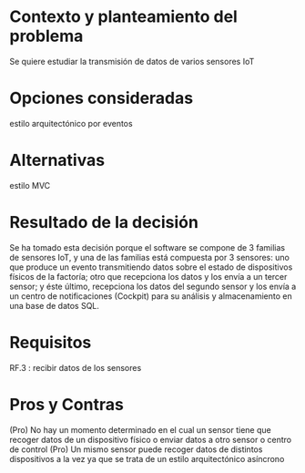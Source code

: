 # Contexto y planteamiento del problema
Se quiere estudiar la transmisión de datos de varios sensores IoT
# Opciones consideradas
estilo arquitectónico por eventos
# Alternativas
estilo MVC
# Resultado de la decisión
Se ha tomado esta decisión porque el software se compone de 3 familias de sensores IoT, y una de las familias está compuesta por 3 sensores: uno que produce un evento transmitiendo datos sobre el estado de dispositivos físicos de la factoría; otro que recepciona los datos y los envía a un tercer sensor; y éste último, recepciona los datos del segundo sensor y los envía a un centro de notificaciones (Cockpit) para su análisis y almacenamiento en una base de datos SQL.
# Requisitos
RF.3 : recibir datos de los sensores
# Pros y Contras
(Pro) No hay un momento determinado en el cual un sensor tiene que recoger datos de un dispositivo físico o enviar datos a otro sensor o centro de control
(Pro) Un mismo sensor puede recoger datos de distintos dispositivos a la vez ya que se trata de un estilo arquitectónico asíncrono
